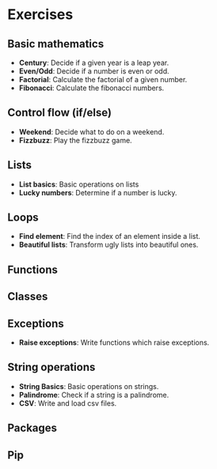 Exercises
=========


## Basic mathematics

- **Century**: Decide if a given year is a leap year.
- **Even/Odd**: Decide if a number is even or odd.
- **Factorial**: Calculate the factorial of a given number.
- **Fibonacci**: Calculate the fibonacci numbers.


## Control flow (if/else)

- **Weekend**: Decide what to do on a weekend.
- **Fizzbuzz**: Play the fizzbuzz game.


## Lists

- **List basics**: Basic operations on lists
- **Lucky numbers**: Determine if a number is lucky.


## Loops
- **Find element**: Find the index of an element inside a list.
- **Beautiful lists**:  Transform ugly lists into beautiful ones. 


## Functions


## Classes


## Exceptions

- **Raise exceptions**: Write functions which raise exceptions.


## String operations

- **String Basics**: Basic operations on strings.
- **Palindrome**: Check if a string is a palindrome.
- **CSV**: Write and load csv files.


## Packages


## Pip
